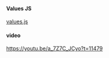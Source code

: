 #### Values JS

[values.js](https://github.com/noeldelgado/values.js)

#### video
https://youtu.be/a_7Z7C_JCyo?t=11479